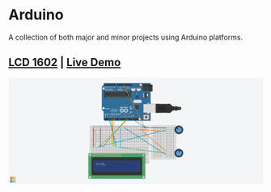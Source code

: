 # Arduino
 A collection of both major and minor projects using Arduino platforms.

## [LCD 1602](https://github.com/MFarabi619/Arduino/tree/main/LCD1602%20Display) | [Live Demo](https://photos.app.goo.gl/jjY9GYRMFbdxQjPT7)
![Image of LCD 1602](https://github.com/MFarabi619/Arduino/blob/main/LCD1602%20Display/LCD%201602%20Display.png)

